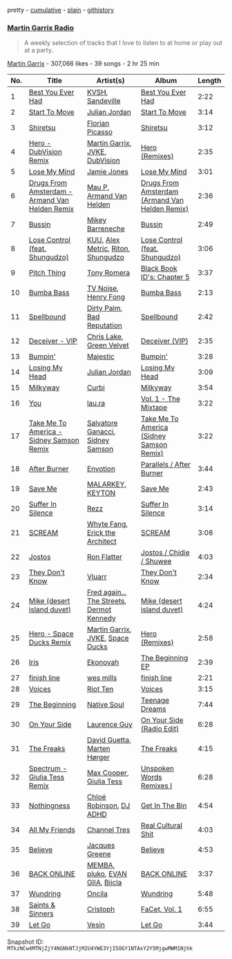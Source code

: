 pretty - [cumulative](/playlists/cumulative/1boYpG5G2QkmQ7FRi2dRc1.md) - [plain](/playlists/plain/1boYpG5G2QkmQ7FRi2dRc1) - [githistory](https://github.githistory.xyz/mackorone/spotify-playlist-archive/blob/main/playlists/plain/1boYpG5G2QkmQ7FRi2dRc1)

### [Martin Garrix Radio](https://open.spotify.com/playlist/1boYpG5G2QkmQ7FRi2dRc1)

> A weekly selection of tracks that I love to listen to at home or play out at a party.

[Martin Garrix](https://open.spotify.com/user/martingarrix) - 307,066 likes - 39 songs - 2 hr 25 min

| No. | Title | Artist(s) | Album | Length |
|---|---|---|---|---|
| 1 | [Best You Ever Had](https://open.spotify.com/track/2uxw7MGUzfq462ANhlX2ED) | [KVSH](https://open.spotify.com/artist/2uGKgNuq7MnKksXiSO6HjB), [Sandeville](https://open.spotify.com/artist/2l3hKaFThCf5oYsFUv25RH) | [Best You Ever Had](https://open.spotify.com/album/5Y2ODUha8UYptij1jbqUZ1) | 2:22 |
| 2 | [Start To Move](https://open.spotify.com/track/6RrFJA0UismbIBs3DDbT3g) | [Julian Jordan](https://open.spotify.com/artist/2vUCVkeZjzDcaoX4gagHdV) | [Start To Move](https://open.spotify.com/album/6KC52xtaP7uGXk9JzGbTWK) | 3:14 |
| 3 | [Shiretsu](https://open.spotify.com/track/0UzoqcOaH5NSIkvXI5y5bH) | [Florian Picasso](https://open.spotify.com/artist/4GWqzTTt2uA9Ms6HfUhWUn) | [Shiretsu](https://open.spotify.com/album/4vaGIELB2kzBkoherXCr7b) | 3:12 |
| 4 | [Hero \- DubVision Remix](https://open.spotify.com/track/5m2o06OAVtZ7cvjjrbK7nc) | [Martin Garrix](https://open.spotify.com/artist/60d24wfXkVzDSfLS6hyCjZ), [JVKE](https://open.spotify.com/artist/164Uj4eKjl6zTBKfJLFKKK), [DubVision](https://open.spotify.com/artist/3XINWZaloea97SIRiyTJxX) | [Hero \(Remixes\)](https://open.spotify.com/album/1fhOm2OomzqDn5iV4BgmWr) | 2:35 |
| 5 | [Lose My Mind](https://open.spotify.com/track/5cJZzpcqdwkUvD2f88wcgS) | [Jamie Jones](https://open.spotify.com/artist/4admDxmnri5Zco0xYrJ0ji) | [Lose My Mind](https://open.spotify.com/album/4lSzteItXYPqDJNTMOVnX6) | 3:01 |
| 6 | [Drugs From Amsterdam \- Armand Van Helden Remix](https://open.spotify.com/track/1i7ystPYSrQGjDw3ykXTgR) | [Mau P](https://open.spotify.com/artist/0w1sbtZVQoK6GzV4A4OkCv), [Armand Van Helden](https://open.spotify.com/artist/3cQA9WH8liZfeja1DxcDYE) | [Drugs From Amsterdam \(Armand Van Helden Remix\)](https://open.spotify.com/album/5BJsik3qQYgBnm8mtwfTL4) | 2:36 |
| 7 | [Bussin](https://open.spotify.com/track/6rzxmZdtP9RCK5CnJmj9Gc) | [Mikey Barreneche](https://open.spotify.com/artist/7qGy8DUTeuBqoyN6gUf3gd) | [Bussin](https://open.spotify.com/album/3eNoNTOqcQ550SgVuyKDYH) | 2:49 |
| 8 | [Lose Control \(feat\. Shungudzo\)](https://open.spotify.com/track/5IHi5WPEKTAY9YrIFAWZaB) | [KUU](https://open.spotify.com/artist/6TGsaPbyXTM7FAeHi68yp7), [Alex Metric](https://open.spotify.com/artist/6RDNTAgm2s6ae71nXWGnJD), [Riton](https://open.spotify.com/artist/7i9j813KFoSBMldGqlh2Z1), [Shungudzo](https://open.spotify.com/artist/1zC5fndU0aEvINmBra2M3T) | [Lose Control \(feat\. Shungudzo\)](https://open.spotify.com/album/0vIxfwmpmqFsPFHgQFEvAu) | 3:06 |
| 9 | [Pitch Thing](https://open.spotify.com/track/7Ma2wxnj96RcXORaFcb5uV) | [Tony Romera](https://open.spotify.com/artist/7GQsOji7pfixzkLt63awo5) | [Black Book ID's: Chapter 5](https://open.spotify.com/album/2UfIKq0G8po8UbZt2kCRph) | 3:37 |
| 10 | [Bumba Bass](https://open.spotify.com/track/119lPAmtAB9PhFXE7XBWV2) | [TV Noise](https://open.spotify.com/artist/32Aw9aJJoXXC1Vn3zqzJbQ), [Henry Fong](https://open.spotify.com/artist/3nALc9PyUfe6CO3EY9bNhH) | [Bumba Bass](https://open.spotify.com/album/5jpu3knFAP2QMFzwa3JBFn) | 2:13 |
| 11 | [Spellbound](https://open.spotify.com/track/4fGCp9cIO6N52GCFFW0U8J) | [Dirty Palm](https://open.spotify.com/artist/4cZvsAtZm91PBC0tXlDrP0), [Bad Reputation](https://open.spotify.com/artist/2GXm7v804lzIVdYoo6bjbz) | [Spellbound](https://open.spotify.com/album/5FRdwDkON07ZB0egeyh028) | 2:42 |
| 12 | [Deceiver \- VIP](https://open.spotify.com/track/39aowVnxyzMDZOmrgsN4MU) | [Chris Lake](https://open.spotify.com/artist/5Igpc9iLZ3YGtKeYfSrrOE), [Green Velvet](https://open.spotify.com/artist/3ABaec4jjl95VqmG1iD4k2) | [Deceiver \(VIP\)](https://open.spotify.com/album/0ZoupfyYTGUYKWTaZ8rymq) | 2:35 |
| 13 | [Bumpin'](https://open.spotify.com/track/3mNNfmxCOsLHv74CoIzMDl) | [Majestic](https://open.spotify.com/artist/6QMABvTzixnxzsLYyhqRxI) | [Bumpin'](https://open.spotify.com/album/4sESCe1Q8O2NxP9S2TnGEv) | 3:28 |
| 14 | [Losing My Head](https://open.spotify.com/track/3eQZbK5mweA7WkbPnSaejl) | [Julian Jordan](https://open.spotify.com/artist/2vUCVkeZjzDcaoX4gagHdV) | [Losing My Head](https://open.spotify.com/album/3JWoL41S9fFXbMooVYxvCz) | 3:09 |
| 15 | [Milkyway](https://open.spotify.com/track/1XWGYEwxo99nR6ALZaVjZW) | [Curbi](https://open.spotify.com/artist/2XiiUuK68XNdHaHOAF5hnT) | [Milkyway](https://open.spotify.com/album/3W1pCkXkXNcUhTy1i9NHI2) | 3:54 |
| 16 | [You](https://open.spotify.com/track/5bDaY6dCXp6obvN6MKV23v) | [lau.ra](https://open.spotify.com/artist/3uOdNUjwD6hhOh1z2dQEIn) | [Vol\. 1 \- The Mixtape](https://open.spotify.com/album/1ZZSNrohitWJIhvm4ThElN) | 3:22 |
| 17 | [Take Me To America \- Sidney Samson Remix](https://open.spotify.com/track/6mN30VHFDxi2jjWjBThmgB) | [Salvatore Ganacci](https://open.spotify.com/artist/5PdkRVDASsw6P7QoqRpz0F), [Sidney Samson](https://open.spotify.com/artist/3XonXgjEAAXVl0WKLF1Z4g) | [Take Me To America \(Sidney Samson Remix\)](https://open.spotify.com/album/2vW9LiUNLQX6kAWCJMnYE8) | 3:22 |
| 18 | [After Burner](https://open.spotify.com/track/0ylPqEaWyUcrMFM8G60fik) | [Envotion](https://open.spotify.com/artist/2TVhFzZ7bKLx162ooMcMMS) | [Parallels / After Burner](https://open.spotify.com/album/3ev1Of7UauQKbptQETJ14E) | 3:44 |
| 19 | [Save Me](https://open.spotify.com/track/2IpQ9z5WWOPIF4myR6n9Ix) | [MALARKEY](https://open.spotify.com/artist/3Wx6i3YgqSGlvxVTS4UsMV), [KEYTON](https://open.spotify.com/artist/5Tfpom9xTru2xTcnd2QBLi) | [Save Me](https://open.spotify.com/album/5JLY5EsSvFvhpLOHaOvZq0) | 2:43 |
| 20 | [Suffer In Silence](https://open.spotify.com/track/6TMsLIRJQ7LkfFY3g0DGKS) | [Rezz](https://open.spotify.com/artist/4aKdmOXdUKX07HVd3sGgzw) | [Suffer In Silence](https://open.spotify.com/album/7HS540iPPvyiOIwDbPGQGc) | 3:14 |
| 21 | [SCREAM](https://open.spotify.com/track/6yjytQ1pqXVN4aDnDYicQG) | [Whyte Fang](https://open.spotify.com/artist/6ziQKWMuCe0unfDXoqyVdt), [Erick the Architect](https://open.spotify.com/artist/2mQLwfvZtvtTbipKn3xHmK) | [SCREAM](https://open.spotify.com/album/58xaLAi6iuwAyBFxiiLaPD) | 3:08 |
| 22 | [Jostos](https://open.spotify.com/track/4lhAq2XPKT44Ai20EHhLLQ) | [Ron Flatter](https://open.spotify.com/artist/0HZ3FXXgXyKoMHKwKSZOpq) | [Jostos / Chidie / Shuwee](https://open.spotify.com/album/4y4k8YCy3ht0gGcGMbmZ4V) | 4:03 |
| 23 | [They Don't Know](https://open.spotify.com/track/0q74jtph58HiW4Q3r6iLBm) | [Vluarr](https://open.spotify.com/artist/0ClkclGbzsEY0aBtqq8MrB) | [They Don't Know](https://open.spotify.com/album/1gVsUjuDzFbukIXKLlKP87) | 2:34 |
| 24 | [Mike \(desert island duvet\)](https://open.spotify.com/track/6cqcmtaxNL7YCKKsuYAPJo) | [Fred again..](https://open.spotify.com/artist/4oLeXFyACqeem2VImYeBFe), [The Streets](https://open.spotify.com/artist/4GvOygVQquMaPm8oAc0vXi), [Dermot Kennedy](https://open.spotify.com/artist/5KNNVgR6LBIABRIomyCwKJ) | [Mike \(desert island duvet\)](https://open.spotify.com/album/3lYzZoDorEtJsL3uRZ5dPa) | 4:24 |
| 25 | [Hero \- Space Ducks Remix](https://open.spotify.com/track/0Jn83ZzVbLk0tT3wr3yUKJ) | [Martin Garrix](https://open.spotify.com/artist/60d24wfXkVzDSfLS6hyCjZ), [JVKE](https://open.spotify.com/artist/164Uj4eKjl6zTBKfJLFKKK), [Space Ducks](https://open.spotify.com/artist/0KWooIVFqa6Gt0BtpdudK6) | [Hero \(Remixes\)](https://open.spotify.com/album/1fhOm2OomzqDn5iV4BgmWr) | 2:58 |
| 26 | [Iris](https://open.spotify.com/track/7mcqJDfuEe4629GSK6z3Zb) | [Ekonovah](https://open.spotify.com/artist/18HNzDVt4zxoq7Ejsxbp1x) | [The Beginning EP](https://open.spotify.com/album/6aTmh57w2dVSsuzkwHa83c) | 2:39 |
| 27 | [finish line](https://open.spotify.com/track/0kRFW9RsJa47yjr9ZNLpwT) | [wes mills](https://open.spotify.com/artist/0EuHfcxMPDNkOjGVF4e1KT) | [finish line](https://open.spotify.com/album/5eBI8MKTlqeHGmHLevQ0ZP) | 2:21 |
| 28 | [Voices](https://open.spotify.com/track/74xGI2SshPv14Rg0kOiyRv) | [Riot Ten](https://open.spotify.com/artist/2Zxy5LwBatI5kw4uponwHQ) | [Voices](https://open.spotify.com/album/3ZBZUT81UWro8rfdcxop06) | 3:15 |
| 29 | [The Beginning](https://open.spotify.com/track/3FoXWHV24HO9rpcwkYa9lF) | [Native Soul](https://open.spotify.com/artist/1YhcreGr3lGJf6nOne2AIv) | [Teenage Dreams](https://open.spotify.com/album/6088Sj5rAfVFzUxPKDq6jm) | 7:44 |
| 30 | [On Your Side](https://open.spotify.com/track/5Fg62Do5oBhOvwJdgbgSB9) | [Laurence Guy](https://open.spotify.com/artist/1PTEiCpkzNkLNgMi1LL8JR) | [On Your Side \(Radio Edit\)](https://open.spotify.com/album/4Topye80hFKiT175wZYfcE) | 6:28 |
| 31 | [The Freaks](https://open.spotify.com/track/4NoJpQvvjVJ2m8S72eIDaF) | [David Guetta](https://open.spotify.com/artist/1Cs0zKBU1kc0i8ypK3B9ai), [Marten Hørger](https://open.spotify.com/artist/0EdUwJSqkMmsH6Agg3G8Ls) | [The Freaks](https://open.spotify.com/album/2FvWOZzbKdAAJJ0fbac63a) | 4:15 |
| 32 | [Spectrum \- Giulia Tess Remix](https://open.spotify.com/track/6YMWEtWwt3lP9N2hQjKT6V) | [Max Cooper](https://open.spotify.com/artist/0WSSKmoRbxqLf3MnXInQ2J), [Giulia Tess](https://open.spotify.com/artist/1DIRMEtLvteuZfHcKgwQX3) | [Unspoken Words Remixes I](https://open.spotify.com/album/3erKNm0B6Y5ATBF07eht6z) | 6:28 |
| 33 | [Nothingness](https://open.spotify.com/track/4Wvs523J0WtKdTru32e10Z) | [Chloé Robinson](https://open.spotify.com/artist/0Qpm94Bbsi44jMAXg0cI66), [DJ ADHD](https://open.spotify.com/artist/7hOtK8fa4BkYO3CvLMpZCo) | [Get In The Bin](https://open.spotify.com/album/5ln1IAxoQ3JP6l2R8JqVLn) | 4:54 |
| 34 | [All My Friends](https://open.spotify.com/track/7Cgxt0jumHS0Z5B9xmStnS) | [Channel Tres](https://open.spotify.com/artist/4cUkGQyhLFqKHBtL58HYVp) | [Real Cultural Shit](https://open.spotify.com/album/4M0PUnWTYYea4Eomsg14D0) | 4:03 |
| 35 | [Believe](https://open.spotify.com/track/302cIFXJZGLRIWMN4Ri91S) | [Jacques Greene](https://open.spotify.com/artist/0ygIgsjUzKivFgxgjQ9iV9) | [Believe](https://open.spotify.com/album/6lKhWjcrdFVgW1WtfsIEFK) | 4:53 |
| 36 | [BACK ONLINE](https://open.spotify.com/track/46bI9wmq6kDJJ3yAqTvkzH) | [MEMBA](https://open.spotify.com/artist/7nJNuftnqwrFGFs3ZRRe0u), [pluko](https://open.spotify.com/artist/01qbSocTDAe2DmKayS89A5), [EVAN GIIA](https://open.spotify.com/artist/0D6BtvIkN3P9GHTa8KR24t), [Biicla](https://open.spotify.com/artist/72heZIc2iMXdpDwsTjTcCQ) | [BACK ONLINE](https://open.spotify.com/album/4Jo971sLoS2lO4bf9hKe2j) | 3:37 |
| 37 | [Wundring](https://open.spotify.com/track/6BNuj5Z5xweAVqDB6n3UYl) | [Oncila](https://open.spotify.com/artist/2SFxjLjeg2JuWO4PJNm0U9) | [Wundring](https://open.spotify.com/album/3vJXPVsvcT49GKoH9QStX3) | 5:48 |
| 38 | [Saints & Sinners](https://open.spotify.com/track/0JHHFmQhjiDO0J7ll4BQmQ) | [Cristoph](https://open.spotify.com/artist/532SqCIYmJyXEdEiCJLgYG) | [FaCet, Vol\. 1](https://open.spotify.com/album/7eeGn6KMLa7NVWM1GdtCqU) | 6:55 |
| 39 | [Let Go](https://open.spotify.com/track/67OC6FNZ7gfQ0FsXUr5gnI) | [Vesin](https://open.spotify.com/artist/16bt4x9EfkHTAvJsaz9wh5) | [Let Go](https://open.spotify.com/album/0Z1WHrjtdt8oCjEQrgIf1e) | 3:44 |

Snapshot ID: `MTkzNCw4MTNjZjY4NGNkNTJjM2U4YWE3YjI5OGY1NTAxY2Y5MjgwMWM1Njhk`
